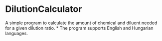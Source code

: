 # DilutionCalculator
 A simple program to calculate the amount of chemical and diluent needed for a given dilution ratio.  * The program supports English and Hungarian languages.

